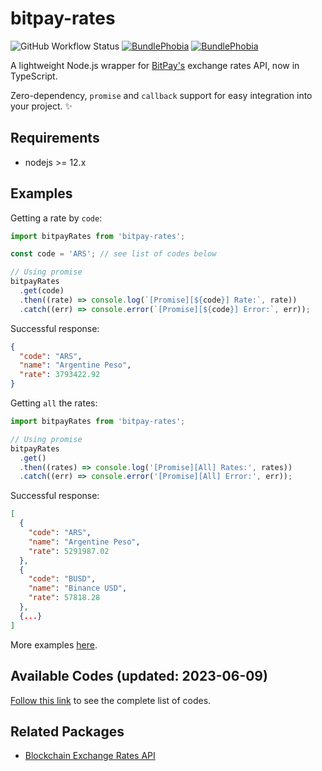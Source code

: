 # bitpay-rates

![GitHub Workflow Status](https://img.shields.io/github/actions/workflow/status/colkito/bitpay-rates/npm-publish.yml?style=flat-square)
[![BundlePhobia](https://img.shields.io/bundlephobia/min/bitpay-rates.svg?style=flat-square)](https://bundlephobia.com/result?p=bitpay-rates)
[![BundlePhobia](https://img.shields.io/bundlephobia/minzip/bitpay-rates.svg?style=flat-square)](https://bundlephobia.com/result?p=bitpay-rates)

A lightweight Node.js wrapper for [BitPay's](https://bitpay.com/rates) exchange rates API, now in TypeScript.

Zero-dependency, `promise` and `callback` support for easy integration into your project. ✨

## Requirements

- nodejs >= 12.x

## Examples

Getting a rate by `code`:

```js
import bitpayRates from 'bitpay-rates';

const code = 'ARS'; // see list of codes below

// Using promise
bitpayRates
  .get(code)
  .then((rate) => console.log(`[Promise][${code}] Rate:`, rate))
  .catch((err) => console.error(`[Promise][${code}] Error:`, err));
```

Successful response:

```json
{
  "code": "ARS",
  "name": "Argentine Peso",
  "rate": 3793422.92
}
```

Getting `all` the rates:

```js
import bitpayRates from 'bitpay-rates';

// Using promise
bitpayRates
  .get()
  .then((rates) => console.log('[Promise][All] Rates:', rates))
  .catch((err) => console.error('[Promise][All] Error:', err));
```

Successful response:

```json
[
  {
    "code": "ARS",
    "name": "Argentine Peso",
    "rate": 5291987.02
  },
  {
    "code": "BUSD",
    "name": "Binance USD",
    "rate": 57818.28
  },
  {...}
]
```

More examples [here](example/rates-example.js).

## Available Codes (updated: 2023-06-09)

[Follow this link](CODES.md) to see the complete list of codes.

## Related Packages

- [Blockchain Exchange Rates API](https://npmjs.com/blockchain-rates)
